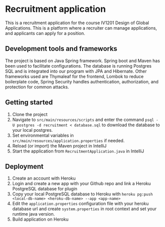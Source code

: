 # Recruitment application
This is a recruitment application for the course IV1201 Design of Global Applications. This is a platform where a recruiter can manage applications, and applicants can apply for a position.

## Development tools and frameworks
The project is based on Java Spring framework.
Spring boot and Maven has been used to facilitate configurations. The database is running Postgres SQL and is integrated into our program with JPA and Hibernate. Other frameworks used are Thymaleaf for the frontend, Lombok to reduce boilerplate code, Spring Security handles authentication, authorization, and protection for common attacks.

## Getting started

1. Clone the project
2. Navigate to `src/main/resources/scripts` and enter the command `psql -U postgres -d recruitment < database.sql` to download the database to your local postgres.
3. Set environmental variables in `src/main/resources/application.properties` if needed.
4. Reload (or import) the Maven project in IntelliJ
5. Start the application from `RecruitmentApplication.java` in IntelliJ

## Deployment

1. Create an account with Heroku
2. Login and create a new app with your Github repo and link a Heroku PostgreSQL database for plugin
3. Copy your local PostgreSQL database to Heroku with `heroku pg:push <local-db-name> <heroku-db-name> --app <app-name>`
4. Edit the `application.properties` configuration file with your heroku database url and create `system.properties` in root context and set your runtime java version.
5. Build application on Heroku
